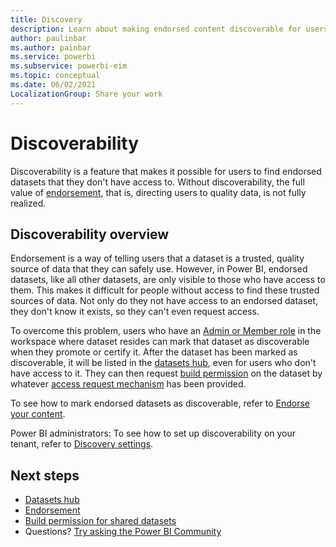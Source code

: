 ```yaml
---
title: Discovery
description: Learn about making endorsed content discoverable for users without access to it
author: paulinbar
ms.author: painbar
ms.service: powerbi
ms.subservice: powerbi-eim
ms.topic: conceptual
ms.date: 06/02/2021
LocalizationGroup: Share your work
---
```

# Discoverability

Discoverability is a feature that makes it possible for users to find endorsed datasets that they don't have access to. Without discoverability, the full value of [endorsement](service-endorsement-overview.md), that is, directing users to quality data, is not fully realized.

## Discoverability overview

Endorsement is a way of telling users that a dataset is a trusted, quality source of data that they can safely use. However, in Power BI, endorsed datasets, like all other datasets, are only visible to those who have access to them. This makes it difficult for people without access to find these trusted sources of data. Not only do they not have access to an endorsed dataset, they don't know it exists, so they can't even request access.

To overcome this problem, users who have an [Admin or Member role](service-new-workspaces.md#roles-in-the-new-workspaces) in the workspace where dataset resides can mark that dataset as discoverable when they promote or certify it. After the dataset has been marked as discoverable, it will be listed in the [datasets hub](../connect-data/service-datasets-hub.md), even for users who don't have access to it. They can then request [build permission](../connect-data/service-datasets-build-permissions.md) on the dataset by whatever [access request mechanism](../connect-data/service-datasets-build-permissions.md#configure-how-users-request-build-permission) has been provided.

To see how to mark endorsed datasets as discoverable, refer to [Endorse your content](collaborate-share/service-endorse-content.md).

Power BI administrators: To see how to set up discoverability on your tenant, refer to [Discovery settings](asdf).

## Next steps
* [Datasets hub](../connect-data/service-datasets-hub.md)
* [Endorsement](service-endorsement-overview.md)
* [Build permission for shared datasets](../connect-data/service-datasets-build-permissions.md)
* Questions? [Try asking the Power BI Community](https://community.powerbi.com/)